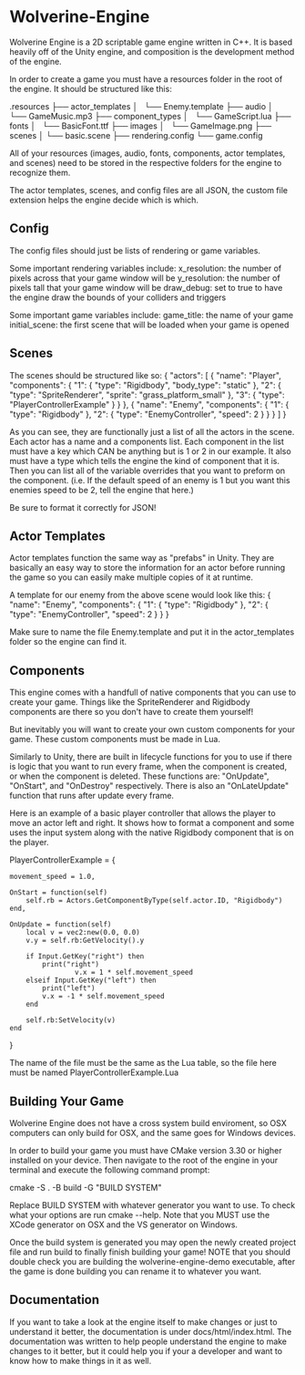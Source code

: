 # Wolverine-Engine

Wolverine Engine is a 2D scriptable game engine written in C++.
It is based heavily off of the Unity engine, and composition is the development method of the engine.

In order to create a game you must have a resources folder in the root of the engine. It should be structured like this:

.resources
├── actor_templates
│   └── Enemy.template
├── audio
│   └── GameMusic.mp3
├── component_types
│   └── GameScript.lua
├── fonts
│   └── BasicFont.ttf
├── images
│   └── GameImage.png
├── scenes
│    └── basic.scene
├── rendering.config
└── game.config

All of your resources (images, audio, fonts, components, actor templates, and scenes) need to be stored in the respective folders for the engine to recognize them.

The actor templates, scenes, and config files are all JSON, the custom file extension helps the engine decide which is which.

## Config

The config files should just be lists of rendering or game variables.

Some important rendering variables include:
x_resolution: the number of pixels across that your game window will be
y_resolution: the number of pixels tall that your game window will be
draw_debug: set to true to have the engine draw the bounds of your colliders and triggers

Some important game variables include:
game_title: the name of your game
initial_scene: the first scene that will be loaded when your game is opened

## Scenes

The scenes should be structured like so:
{
	"actors": [
		{
			"name": "Player",
			"components": {
				"1": {
					"type": "Rigidbody",
					"body_type": "static"
				},
				"2": {
					"type": "SpriteRenderer",
					"sprite": "grass_platform_small"
				},
    				"3": {
					"type": "PlayerControllerExample"
				}
			}
		},
		{
			"name": "Enemy",
			"components": {
				"1": {
					"type": "Rigidbody"
				},
				"2": {
					"type": "EnemyController",
					"speed": 2
				}
			}
		}
	]
}

As you can see, they are functionally just a list of all the actors in the scene.
Each actor has a name and a components list. Each component in the list must have a key which CAN be anything but is 1 or 2 in our example.
It also must have a type which tells the engine the kind of component that it is. Then you can list all of the variable overrides that you want to preform on the component.
(i.e. If the default speed of an enemy is 1 but you want this enemies speed to be 2, tell the engine that here.)

Be sure to format it correctly for JSON!

## Actor Templates

Actor templates function the same way as "prefabs" in Unity. They are basically an easy way to store the information for an actor before running the game so you can
easily make multiple copies of it at runtime.

A template for our enemy from the above scene would look like this:
{
	"name": "Enemy",
	"components": {
		"1": {
			"type": "Rigidbody"
		},
		"2": {
			"type": "EnemyController",
			"speed": 2
		}
	}
}

Make sure to name the file Enemy.template and put it in the actor_templates folder so the engine can find it.

## Components

This engine comes with a handfull of native components that you can use to create your game. Things like the SpriteRenderer and Rigidbody components are there so you don't
have to create them yourself!

But inevitably you will want to create your own custom components for your game. These custom components must be made in Lua.

Similarly to Unity, there are built in lifecycle functions for you to use if there is logic that you want to run every frame, when the component is created, or when the component is deleted.
These functions are: "OnUpdate", "OnStart", and "OnDestroy" respectively. There is also an "OnLateUpdate" function that runs after update every frame.

Here is an example of a basic player controller that allows the player to move an actor left and right. It shows how to format a component and some uses the input system along with the native Rigidbody component that is on the player.

PlayerControllerExample = {

	movement_speed = 1.0,

	OnStart = function(self)
		self.rb = Actors.GetComponentByType(self.actor.ID, "Rigidbody")
	end,

	OnUpdate = function(self)
		local v = vec2:new(0.0, 0.0)
		v.y = self.rb:GetVelocity().y

		if Input.GetKey("right") then
			print("right")
            		v.x = 1 * self.movement_speed
		elseif Input.GetKey("left") then
			print("left")
			v.x = -1 * self.movement_speed
		end
		
		self.rb:SetVelocity(v)
	end
}

The name of the file must be the same as the Lua table, so the file here must be named PlayerControllerExample.Lua

## Building Your Game

Wolverine Engine does not have a cross system build enviroment, so OSX computers can only build for OSX, and the same goes for Windows devices.

In order to build your game you must have CMake version 3.30 or higher installed on your device. Then navigate to the root of the engine in your terminal and execute the following command prompt:

cmake -S . -B build -G "BUILD SYSTEM"

Replace BUILD SYSTEM with whatever generator you want to use. To check what your options are run cmake --help.
Note that you MUST use the XCode generator on OSX and the VS generator on Windows.

Once the build system is generated you may open the newly created project file and run build to finally finish building your game!
NOTE that you should double check you are building the wolverine-engine-demo executable, after the game is done building you can rename it to whatever you want.

## Documentation

If you want to take a look at the engine itself to make changes or just to understand it better, the documentation is under docs/html/index.html.
The documentation was written to help people understand the engine to make changes to it better, but it could help you if your a developer and want to know how
to make things in it as well.
